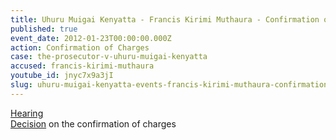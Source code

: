 ```yaml
---
title: Uhuru Muigai Kenyatta - Francis Kirimi Muthaura - Confirmation of Charges
published: true
event_date: 2012-01-23T00:00:00.000Z
action: Confirmation of Charges
case: the-prosecutor-v-uhuru-muigai-kenyatta
accused: francis-kirimi-muthaura
youtube_id: jnyc7x9a3jI
slug: uhuru-muigai-kenyatta-events-francis-kirimi-muthaura-confirmation-of-charges
---
```



[Hearing](https://youtu.be/jnyc7x9a3jI)  
[Decision](https://www.icc-cpi.int/iccdocs/doc/doc1314543.pdf) on the confirmation of charges